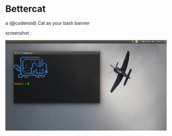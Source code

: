 # Bettercat
a (@codenoid) Cat as your bash banner

screenshot : 

![Screenshot](https://raw.githubusercontent.com/codenoid/bettercat/master/bettercat.png)
